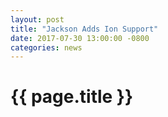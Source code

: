 ```yaml
---
layout: post
title: "Jackson Adds Ion Support"
date: 2017-07-30 13:00:00 -0800
categories: news
---
```


# {{ page.title }}